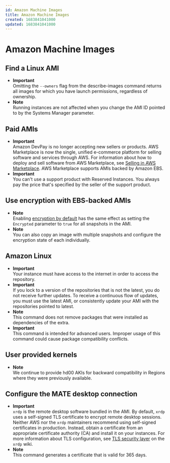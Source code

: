 ```yaml
---
id: Amazon Machine Images
title: Amazon Machine Images
created: 1683841041000
updated: 1683841041000
---
```

# Amazon Machine Images
## Find a Linux AMI

- **Important**  
Omitting the `--owners` flag from the describe\-images command returns all images for which you have launch permissions, regardless of ownership\.
- **Note**  
Running instances are not affected when you change the AMI ID pointed to by the Systems Manager parameter\.


## Paid AMIs

- **Important**  
Amazon DevPay is no longer accepting new sellers or products\. AWS Marketplace is now the single, unified e\-commerce platform for selling software and services through AWS\. For information about how to deploy and sell software from AWS Marketplace, see [Selling in AWS Marketplace](http://aws.amazon.com/marketplace/partners/management-tour)\. AWS Marketplace supports AMIs backed by Amazon EBS\.
- **Important**  
You can't use a support product with Reserved Instances\. You always pay the price that's specified by the seller of the support product\.


## Use encryption with EBS-backed AMIs

- **Note**  
Enabling [encryption by default](EBSEncryption.md#encryption-by-default) has the same effect as setting the `Encrypted` parameter to `true` for all snapshots in the AMI\.
- **Note**  
You can also copy an image with multiple snapshots and configure the encryption state of each individually\.


## Amazon Linux

- **Important**  
Your instance must have access to the internet in order to access the repository\.
- **Important**  
If you lock to a version of the repositories that is not the latest, you do not receive further updates\. To receive a continuous flow of updates, you must use the latest AMI, or consistently update your AMI with the repositories pointed to latest\.
- **Note**  
This command does not remove packages that were installed as dependencies of the extra\.
- **Important**  
This command is intended for advanced users\. Improper usage of this command could cause package compatibility conflicts\.


## User provided kernels

- **Note**  
We continue to provide hd00 AKIs for backward compatibility in Regions where they were previously available\.


## Configure the MATE desktop connection

- **Important**  
`xrdp` is the remote desktop software bundled in the AMI\. By default, `xrdp` uses a self\-signed TLS certificate to encrypt remote desktop sessions\. Neither AWS nor the `xrdp` maintainers recommend using self\-signed certificates in production\. Instead, obtain a certificate from an appropriate certificate authority \(CA\) and install it on your instances\. For more information about TLS configuration, see [TLS security layer](https://github.com/neutrinolabs/xrdp/wiki/TLS-security-layer) on the `xrdp` wiki\.
- **Note**  
This command generates a certificate that is valid for 365 days\.

